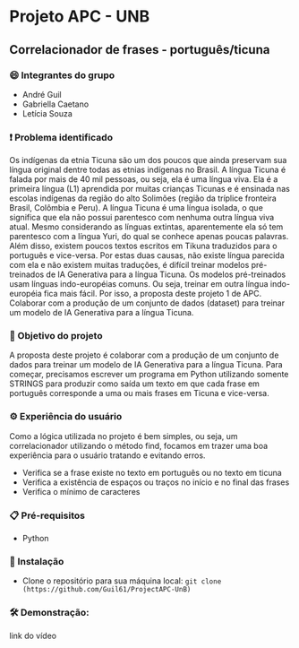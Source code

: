 # Projeto APC - UNB 
## Correlacionador de frases - português/ticuna

### :smile: Integrantes do grupo
- André Guil
- Gabriella Caetano
- Letícia Souza
### :exclamation: Problema identificado
Os indígenas da etnia Ticuna são um dos poucos que ainda preservam sua língua original dentre
todas as etnias indígenas no Brasil. A língua Ticuna é falada por mais de 40 mil pessoas, ou seja,
ela é uma língua viva. Ela é a primeira língua (L1) aprendida por muitas crianças Ticunas e é
ensinada nas escolas indígenas da região do alto Solimões (região da tríplice fronteira Brasil,
Colômbia e Peru).
A língua Ticuna é uma língua isolada, o que significa que ela não possui parentesco com
nenhuma outra língua viva atual. Mesmo considerando as línguas extintas, aparentemente ela
só tem parentesco com a língua Yuri, do qual se conhece apenas poucas palavras. Além disso,
existem poucos textos escritos em Tikuna traduzidos para o português e vice-versa. Por estas
duas causas, não existe língua parecida com ela e não existem muitas traduções, é difícil treinar
modelos pré-treinados de IA Generativa para a língua Ticuna. Os modelos pré-treinados usam
línguas indo-européias comuns. Ou seja, treinar em outra língua indo-européia fica mais fácil.
Por isso, a proposta deste projeto 1 de APC. Colaborar com a produção de um conjunto de dados
(dataset) para treinar um modelo de IA Generativa para a língua Ticuna.

### 🚀 Objetivo do projeto
 A proposta deste projeto é colaborar com a produção de um conjunto de dados para treinar um modelo de IA Generativa para a língua Ticuna.
Para começar, precisamos escrever um programa em Python utilizando somente STRINGS para produzir como saída um texto em que cada frase em português corresponde a uma ou mais frases em Ticuna e vice-versa.

### ⚙️ Experiência do usuário
Como a lógica utilizada no projeto é bem simples, ou seja, um correlacionador utilizando o método find, focamos em trazer uma boa experiência para o usuário tratando e evitando erros.
- Verifica se a frase existe no texto em português ou no texto em ticuna
- Verifica a existência de espaços ou traços no início e no final das frases
- Verifica o mínimo de caracteres

### 📋 Pré-requisitos
- Python

### 🔧 Instalação
- Clone o repositório para sua máquina local: ```git clone (https://github.com/Guil61/ProjectAPC-UnB) ```

### 🛠️ Demonstração:
link do vídeo

